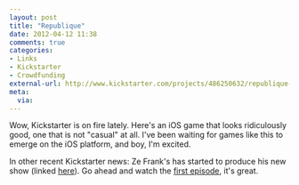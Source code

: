 ```yaml
---
layout: post
title: "Republique"
date: 2012-04-12 11:38
comments: true
categories: 
- Links
- Kickstarter
- Crowdfunding
external-url: http://www.kickstarter.com/projects/486250632/republique-by-camouflaj-logan
meta:
  via:
---
```


Wow, Kickstarter is on fire lately. Here's an iOS game that looks ridiculously good, one that is not "casual" at all. I've been waiting for games like this to emerge on the iOS platform, and boy, I'm excited.

In other recent Kickstarter news: Ze Frank's has started to produce his new show (linked [here](http://lumenlog.com/post/a-show-with-ze-frank/)). Go ahead and watch the [first episode](http://ashow.zefrank.com/episode/86), it's great.
